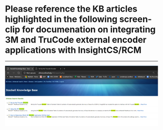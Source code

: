 # Please reference the KB articles highlighted in the following screen-clip for documenation on integrating 3M and TruCode external encoder applications with InsightCS/RCM
---

![image.png](/.attachments/image-ea48b93a-4607-4c2f-bbf4-4b57cec72830.png)